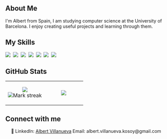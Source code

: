 ## About Me

I'm Albert from Spain, I am studying computer science at the University of Barcelona. I enjoy creating useful projects and learning through them.

## My Skills

<img src="https://img.shields.io/badge/Python-3776AB?logo=python&logoColor=fff"> 
<img src="https://img.shields.io/badge/C++-%2300599C.svg?logo=c%2B%2B&logoColor=white"> 
<img src="https://img.shields.io/badge/C-00599C?logo=c&logoColor=white"> 
<img src="https://img.shields.io/badge/Bash-4EAA25?logo=gnubash&logoColor=fff"> 
<img src="https://img.shields.io/badge/Java-%23ED8B00.svg?logo=openjdk&logoColor=white"> 
<img src="https://img.shields.io/badge/R-%23276DC3.svg?logo=r&logoColor=white"> 
<img src="https://img.shields.io/badge/Firebase-039BE5?logo=Firebase&logoColor=white"> 

## GitHub Stats

<table><tbody><tr border="none"><td width="50%" align="center">
  
<img align="center" src="https://readme-stats-fork-mauve.vercel.app/api/?username=avillanuevak&theme=dark&show_icons=true&count_private=true"><br>
<img alt="Mark streak" src="https://github-readme-streak-stats-five-roan.vercel.app?user=avillanuevak&theme=dark"></td><td width="50%" align="center">
<img align="center" src="https://readme-stats-fork-mauve.vercel.app/api/top-langs/?username=avillanuevak&theme=dark&hide_border=false&no-bg=true&no-frame=true&langs_count=10"></td></tr></tbody></table>

## Connect with me

<p align="center">🔗 LinkedIn: <a href="www.linkedin.com/in/albert-villanueva-kosoy-265567299" target="_blank">Albert Villanueva</a> Email: albert.villanueva.kosoy@gmail.com</p>
